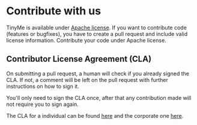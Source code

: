 # Contribute with us

TinyMe is available under [Apache license](https://github.com/conversionplatform/cnv-email-plugin/blob/master/LICENSE). If you want to contribute code (features or bugfixes), you have to create a pull request and include valid license information. Contribute your code under Apache license.

## Contributor License Agreement (CLA)

On submitting a pull request, a human will check if you already signed the CLA. If not, a comment will be left on the pull request with further instructions on how to sign it.

You'll only need to sign the CLA once, after that any contribution made will not require you to sign again.

The CLA for a individual can be found [here](https://github.com/conversionplatform/cnv-email-plugin/blob/master/CLAIndividual.pdf) and the corporate one [here](https://github.com/conversionplatform/cnv-email-plugin/blob/master/CLACorporate.pdf).
